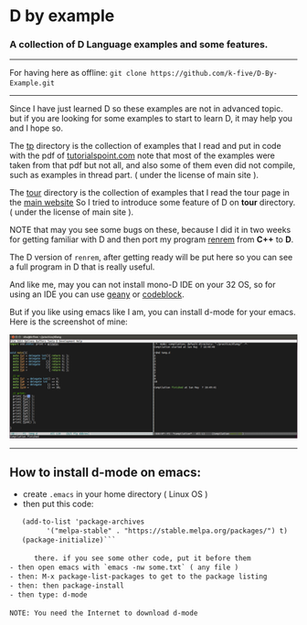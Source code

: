 # D by example
### A collection of D Language examples and some features.

---

For having here as offline:
`git clone https://github.com/k-five/D-By-Example.git`

---


Since I have just learned D so these examples are not in advanced topic.
but if you are looking for some examples to start to learn D, it may
help you and I hope so.

The [tp](https://github.com/k-five/D-By-Example/tree/master/tp) directory is the collection of examples that I read and put in code with the pdf of [tutorialspoint.com](http://www.tutorialspoint.com/d_programming/)
note that most of the examples were taken from that pdf but not all, and also some of them even did not compile,
such as examples in thread part. ( under the license of main site ).

The [tour](https://github.com/k-five/D-By-Example/tree/master/tour) directory is the collection of examples that I read the tour page in the [main website](https://tour.dlang.org)
So I tried to introduce some feature of D on **tour** directory. ( under the license of main site ).

NOTE that may you see some bugs on these, because I did it in two weeks for getting familiar with D and then port my program
[renrem](https://github.com/k-five/renrem) from **C++** to **D**.

The D version of `renrem`, after getting ready will be put here so you can see a full program in D that is really useful.

And like me, may you can not install mono-D IDE on your 32 OS, so for using an IDE you can use [geany](http://www.geany.org/) or [codeblock](http://www.codeblocks.org/).

But if you like using emacs like I am, you can install d-mode for your emacs.
Here is the screenshot of mine:

![d-mode_on_emacs](https://github.com/k-five/D-By-Example/blob/master/dlang.png)

---

## How to install d-mode on emacs:
- create `.emacs` in your home directory ( Linux OS )
- then put this code:

```(require 'package)
   (add-to-list 'package-archives
         '("melpa-stable" . "https://stable.melpa.org/packages/") t)
   (package-initialize)```

      there. if you see some other code, put it before them
- then open emacs with `emacs -nw some.txt` ( any file )
- then: M-x package-list-packages to get to the package listing
- then: then package-install
- then type: d-mode

NOTE: You need the Internet to download d-mode